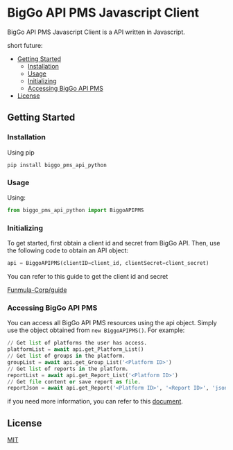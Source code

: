 # BigGo API PMS Javascript Client


BigGo API PMS Javascript Client is a API written in Javascript. 

short future:

- [Getting Started](#getting-started)
  - [Installation](#installation)
  - [Usage](#usage)
  - [Initializing](#initializing)
  - [Accessing BigGo API PMS](#accessing-biggo-api-pms)
- [License](#license)

## Getting Started

### Installation

Using pip

```shell
pip install biggo_pms_api_python
```

### Usage

Using:

```python
from biggo_pms_api_python import BiggoAPIPMS 
```

### Initializing

To get started, first obtain a client id and secret from BigGo API. Then, use the following code to obtain an API object:

```python
api = BiggoAPIPMS(clientID=client_id, clientSecret=client_secret)
```

You can refer to this guide to get the client id and secret

[Funmula-Corp/guide](https://github.com/Funmula-Corp/guide)

### Accessing BigGo API PMS

You can access all BigGo API PMS resources using the api object. Simply use the object obtained from `new BiggoAPIPMS()`. For example:

```python
// Get list of platforms the user has access.
platformList = await api.get_Platform_List()
// Get list of groups in the platform.
groupList = await api.get_Group_List('<Platform ID>')
// Get list of reports in the platform.
reportList = await api.get_Report_List('<Platform ID>')
// Get file content or save report as file.
reportJson = await api.get_Report('<Platform ID>', '<Report ID>', 'json')
```

if you need more information, you can refer to this [document](./biggo_pms_api_python/README.md).

## License

[MIT](./LICENSE)
